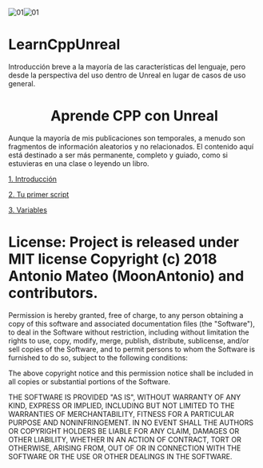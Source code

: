 ![01](https://img.shields.io/badge/Unreal%20Engine-4.20-blue.svg)![01](https://img.shields.io/badge/Visual%20Studio-2017-cc66ff.svg)

# LearnCppUnreal
Introducción breve a la mayoría de las características del lenguaje, pero desde la perspectiva del uso dentro de Unreal en lugar de casos de uso general.

<center><h1>Aprende CPP con Unreal</h1></center>

Aunque la mayoría de mis publicaciones son temporales, a menudo son fragmentos de información aleatorios y no relacionados. El contenido aquí está destinado a ser más permanente, completo y guiado, como si estuvieras en una clase o leyendo un libro.

[1. Introducción][2]

[2. Tu primer script][3]

[3. Variables][4]

# License: Project is released under MIT license Copyright (c) 2018 Antonio Mateo (MoonAntonio) and contributors.

Permission is hereby granted, free of charge, to any person obtaining a copy of this software and associated documentation files (the "Software"), to deal in the Software without restriction, including without limitation the rights to use, copy, modify, merge, publish, distribute, sublicense, and/or sell copies of the Software, and to permit persons to whom the Software is furnished to do so, subject to the following conditions:

The above copyright notice and this permission notice shall be included in all copies or substantial portions of the Software.

THE SOFTWARE IS PROVIDED "AS IS", WITHOUT WARRANTY OF ANY KIND, EXPRESS OR IMPLIED, INCLUDING BUT NOT LIMITED TO THE WARRANTIES OF MERCHANTABILITY, FITNESS FOR A PARTICULAR PURPOSE AND NONINFRINGEMENT. IN NO EVENT SHALL THE AUTHORS OR COPYRIGHT HOLDERS BE LIABLE FOR ANY CLAIM, DAMAGES OR OTHER LIABILITY, WHETHER IN AN ACTION OF CONTRACT, TORT OR OTHERWISE, ARISING FROM, OUT OF OR IN CONNECTION WITH THE SOFTWARE OR THE USE OR OTHER DEALINGS IN THE SOFTWARE.

[2]: http://bit.ly/2NxeF6P
[3]: http://bit.ly/2Q96dZr
[4]: http://bit.ly/2SHSKZH